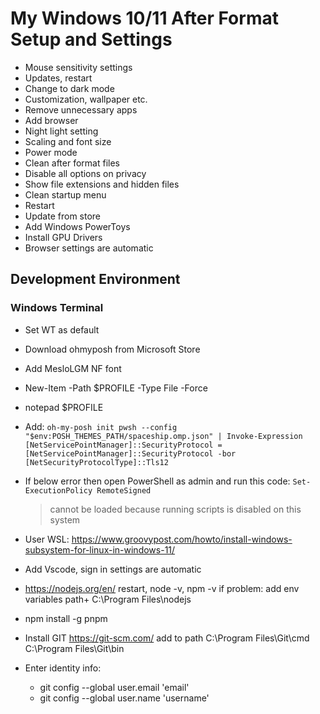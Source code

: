 # My Windows 10/11 After Format Setup and Settings

- Mouse sensitivity settings
- Updates, restart
- Change to dark mode
- Customization, wallpaper etc.
- Remove unnecessary apps
- Add browser
- Night light setting
- Scaling and font size
- Power mode
- Clean after format files
- Disable all options on privacy
- Show file extensions and hidden files
- Clean startup menu
- Restart
- Update from store
- Add Windows PowerToys
- Install GPU Drivers
- Browser settings are automatic

## Development Environment

### Windows Terminal

- Set WT as default
- Download ohmyposh from Microsoft Store
- Add MesloLGM NF font
- New-Item -Path $PROFILE -Type File -Force
- notepad $PROFILE
- Add: `oh-my-posh init pwsh --config "$env:POSH_THEMES_PATH/spaceship.omp.json" | Invoke-Expression [NetServicePointManager]::SecurityProtocol = [NetServicePointManager]::SecurityProtocol -bor [NetSecurityProtocolType]::Tls12`
- If below error then open PowerShell as admin and run this code: `Set-ExecutionPolicy RemoteSigned`
    > cannot be loaded because running scripts is disabled on this system

- User WSL: <https://www.groovypost.com/howto/install-windows-subsystem-for-linux-in-windows-11/>
- Add Vscode, sign in settings are automatic
- <https://nodejs.org/en/> restart, node -v, npm -v if problem: add env variables path+ C:\Program Files\nodejs
- npm install -g pnpm
- Install GIT <https://git-scm.com/> add to path C:\Program Files\Git\cmd C:\Program Files\Git\bin
- Enter identity info:
  - git config --global user.email 'email'
  - git config --global user.name 'username'
